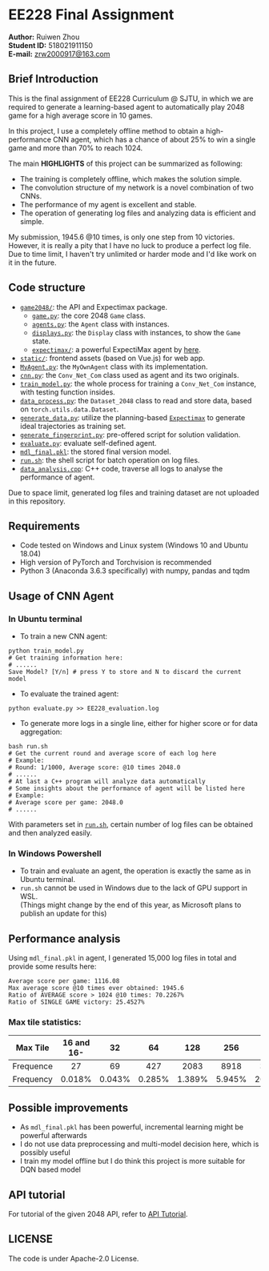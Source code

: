 # EE228 Final Assignment
**Author:** Ruiwen Zhou  
**Student ID:** 518021911150  
**E-mail:** zrw2000917@163.com

## Brief Introduction
This is the final assignment of EE228 Curriculum @ SJTU, in which we are required to generate a learning-based agent to automatically play 2048 game for a high average score in 10 games.  

In this project, I use a completely offline method to obtain a high-performance CNN agent, which has a chance of about 25% to win a single game and more than 70% to reach 1024.  

The main **HIGHLIGHTS** of this project can be summarized as following:
* The training is completely offline, which makes the solution simple.
* The convolution structure of my network is a novel combination of two CNNs.
* The performance of my agent is excellent and stable.
* The operation of generating log files and analyzing data is efficient and simple.

My submission, 1945.6 @10 times, is only one step from 10 victories. However, it is really a pity that I have no luck to produce a perfect log file. Due to time limit, I haven't try unlimited or harder mode and I'd like work on it in the future.

## Code structure
* [`game2048/`](game2048/): the API and Expectimax package.
    * [`game.py`](game2048/game.py): the core 2048 `Game` class.
    * [`agents.py`](game2048/agents.py): the `Agent` class with instances.
    * [`displays.py`](game2048/displays.py): the `Display` class with instances, to show the `Game` state.
    * [`expectimax/`](game2048/expectimax): a powerful ExpectiMax agent by [here](https://github.com/nneonneo/2048-ai).
* [`static/`](static/): frontend assets (based on Vue.js) for web app.
* [`MyAgent.py`](MyAgent.py): the `MyOwnAgent` class with its implementation.
* [`cnn.py`](cnn.py): the `Conv_Net_Com` class used as agent and its two originals.
* [`train_model.py`](train_model.py): the whole process for training a `Conv_Net_Com` instance, with testing function insides.
* [`data_process.py`](data_process.py): the `Dataset_2048` class to read and store data, based on `torch.utils.data.Dataset`.
* [`generate_data.py`](generate_data.py): utilize the planning-based [`Expectimax`](game2048/expectimax) to generate ideal trajectories as training set.
* [`generate_fingerprint.py`](generate_fingerprint.py): pre-offered script for solution validation.
* [`evaluate.py`](evaluate.py): evaluate self-defined agent.
* [`mdl_final.pkl`](https://jbox.sjtu.edu.cn/l/9J3k5q): the stored final version model.
* [`run.sh`](run.sh): the shell script for batch operation on log files.
* [`data_analysis.cpp`](data_analysis.cpp): C++ code, traverse all logs to analyse the performance of agent.  

Due to space limit, generated log files and training dataset are not uploaded in this repository.

## Requirements
* Code tested on Windows and Linux system (Windows 10 and Ubuntu 18.04)
* High version of PyTorch and Torchvision is recommended
* Python 3 (Anaconda 3.6.3 specifically) with numpy, pandas and tqdm

## Usage of CNN Agent
### In Ubuntu terminal
* To train a new CNN agent:
```shell
python train_model.py
# Get training information here:
# ......
Save Model? [Y/n] # press Y to store and N to discard the current model
```
* To evaluate the trained agent:
```shell
python evaluate.py >> EE228_evaluation.log
```
* To generate more logs in a single line, either for higher score or for data aggregation:
```shell
bash run.sh
# Get the current round and average score of each log here
# Example:
# Round: 1/1000, Average score: @10 times 2048.0
# ......
# At last a C++ program will analyze data automatically
# Some insights about the performance of agent will be listed here
# Example:
# Average score per game: 2048.0
# ......
```
With parameters set in [`run.sh`](run.sh), certain number of log files can be obtained and then analyzed easily.

### In Windows Powershell
* To train and evaluate an agent, the operation is exactly the same as in Ubuntu terminal.
* `run.sh` cannot be used in Windows due to the lack of GPU support in WSL.  
(Things might change by the end of this year, as Microsoft plans to publish an update for this)

## Performance analysis
Using `mdl_final.pkl` in agent, I generated 15,000 log files in total and provide some results here:
```text
Average score per game: 1116.08
Max average score @10 times ever obtained: 1945.6
Ratio of AVERAGE score > 1024 @10 times: 70.2267%
Ratio of SINGLE GAME victory: 25.4527%
```
### Max tile statistics:
Max Tile | 16 and 16- | 32 | 64 | 128 | 256 | 512 | 1024 | 2048 | Total
:-:|:-:|:-:|:-:|:-:|:-:|:-:|:-:|:-:|:-:
Frequence | 27 | 69 | 427 | 2083 | 8918 | 31371 | 68926 | 38179 | 150000
Frequency | 0.018% | 0.043% | 0.285% | 1.389% | 5.945% | 20.914% | 45.951% | 25.453% | 100.000%

## Possible improvements
* As `mdl_final.pkl` has been powerful, incremental learning might be powerful afterwards
* I do not use data preprocessing and multi-model decision here, which is possibly useful
* I train my model offline but I do think this project is more suitable for DQN based model

## API tutorial
For tutorial of the given 2048 API, refer to [API Tutorial](https://github.com/duducheng/2048-api/blob/master/README.md).

## LICENSE
The code is under Apache-2.0 License.
